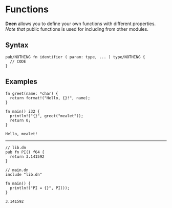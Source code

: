 # Functions

**Deen** allows you to define your own functions with different properties. <br/>
_Note that_ public functions is used for including from other modules.

## Syntax
```deen
pub/NOTHING fn identifier ( param: type, ... ) type/NOTHING {
  // CODE
}
```

## Examples
```deen
fn greet(name: *char) {
  return format!("Hello, {}!", name);
}

fn main() i32 {
  println!("{}", greet("mealet"));
  return 0;
}
```
```
Hello, mealet!
```

----

```deen
// lib.dn
pub fn PI() f64 {
  return 3.141592
}

// main.dn
include "lib.dn"

fn main() {
  println!("PI = {}", PI());
}
```
```
3.141592
```
